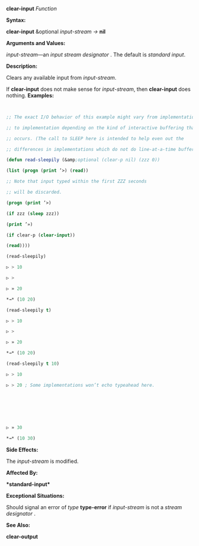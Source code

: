 **clear-input** *Function* 



**Syntax:** 



**clear-input** &amp;optional *input-stream →* **nil** 



**Arguments and Values:** 



*input-stream*—an *input stream designator* . The default is *standard input*. 



**Description:** 



Clears any available input from *input-stream*. 



If **clear-input** does not make sense for *input-stream*, then **clear-input** does nothing. **Examples:**
```lisp
 

;; The exact I/O behavior of this example might vary from implementation 

;; to implementation depending on the kind of interactive buffering that 

;; occurs. (The call to SLEEP here is intended to help even out the 

;; differences in implementations which do not do line-at-a-time buffering.) 

(defun read-sleepily (&amp;optional (clear-p nil) (zzz 0)) 

(list (progn (print ’>) (read)) 

;; Note that input typed within the first ZZZ seconds 

;; will be discarded. 

(progn (print ’>) 

(if zzz (sleep zzz)) 

(print ’») 

(if clear-p (clear-input)) 

(read)))) 

(read-sleepily) 

▷ > 10 

▷ > 

▷ » 20 

*→* (10 20) 

(read-sleepily t) 

▷ > 10 

▷ > 

▷ » 20 

*→* (10 20) 

(read-sleepily t 10) 

▷ > 10 

▷ > 20 ; Some implementations won’t echo typeahead here. 



 

 

▷ » 30 

*→* (10 30) 


```
**Side Effects:** 



The *input-stream* is modified. 



**Affected By:** 



**\*standard-input\*** 



**Exceptional Situations:** 



Should signal an error of *type* **type-error** if *input-stream* is not a *stream designator* . 



**See Also:** 



**clear-output** 




